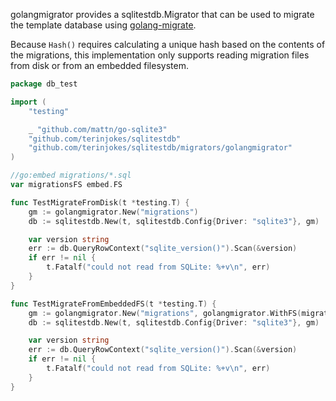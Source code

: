 golangmigrator provides a sqlitestdb.Migrator that can be used to migrate the template database using [golang-migrate](https://github.com/golang-migrate/migrate).

Because `Hash()` requires calculating a unique hash based on the contents of the migrations, this implementation only supports reading migration files from disk or from an embedded filesystem.

```go
package db_test

import (
	"testing"

	_ "github.com/mattn/go-sqlite3"
	"github.com/terinjokes/sqlitestdb"
	"github.com/terinjokes/sqlitestdb/migrators/golangmigrator"
)

//go:embed migrations/*.sql
var migrationsFS embed.FS

func TestMigrateFromDisk(t *testing.T) {
	gm := golangmigrator.New("migrations")
	db := sqlitestdb.New(t, sqlitestdb.Config{Driver: "sqlite3"}, gm)

	var version string
	err := db.QueryRowContext("sqlite_version()").Scan(&version)
	if err != nil {
		t.Fatalf("could not read from SQLite: %+v\n", err)
	}
}

func TestMigrateFromEmbeddedFS(t *testing.T) {
	gm := golangmigrator.New("migrations", golangmigrator.WithFS(migrationsFS))
	db := sqlitestdb.New(t, sqlitestdb.Config{Driver: "sqlite3"}, gm)

	var version string
	err := db.QueryRowContext("sqlite_version()").Scan(&version)
	if err != nil {
		t.Fatalf("could not read from SQLite: %+v\n", err)
	}
}
```
